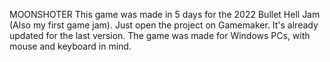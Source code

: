 MOONSHOTER
This game was made in 5 days for the 2022 Bullet Hell Jam (Also my first game jam).
Just open the project on Gamemaker. It's already updated for the last version.
The game was made for Windows PCs, with mouse and keyboard in mind.
